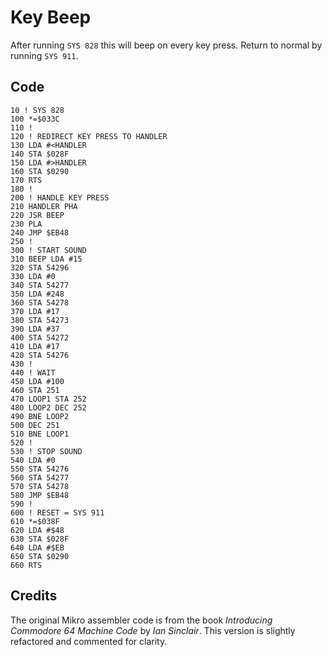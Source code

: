 # Key Beep

After running `SYS 828` this will beep on every key press. Return to normal by running `SYS 911`.

## Code

    10 ! SYS 828
    100 *=$033C
    110 !
    120 ! REDIRECT KEY PRESS TO HANDLER
    130 LDA #<HANDLER
    140 STA $028F
    150 LDA #>HANDLER
    160 STA $0290
    170 RTS
    180 !
    200 ! HANDLE KEY PRESS
    210 HANDLER PHA
    220 JSR BEEP
    230 PLA
    240 JMP $EB48
    250 !
    300 ! START SOUND
    310 BEEP LDA #15
    320 STA 54296
    330 LDA #0
    340 STA 54277
    350 LDA #248
    360 STA 54278
    370 LDA #17
    380 STA 54273
    390 LDA #37
    400 STA 54272
    410 LDA #17
    420 STA 54276
    430 !
    440 ! WAIT
    450 LDA #100
    460 STA 251
    470 LOOP1 STA 252
    480 LOOP2 DEC 252
    490 BNE LOOP2
    500 DEC 251
    510 BNE LOOP1
    520 !
    530 ! STOP SOUND
    540 LDA #0
    550 STA 54276
    560 STA 54277
    570 STA 54278
    580 JMP $EB48
    590 !
    600 ! RESET = SYS 911
    610 *=$038F
    620 LDA #$48
    630 STA $028F
    640 LDA #$EB
    650 STA $0290
    660 RTS


## Credits

The original Mikro assembler code is from the book *Introducing Commodore 64 Machine Code* by *Ian Sinclair*. This version is slightly refactored and commented for clarity.
